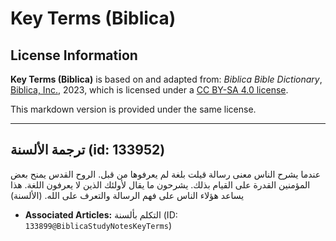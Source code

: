 # Key Terms (Biblica)

## License Information

**Key Terms (Biblica)** is based on and adapted from: _Biblica Bible Dictionary_, [Biblica, Inc.](https://www.biblica.com/), 2023, which is licensed under a [CC BY-SA 4.0 license](https://creativecommons.org/licenses/by-sa/4.0/legalcode.en).

This markdown version is provided under the same license.



--------------------------------

## ترجمة الألسنة (id: 133952)

عندما يشرح الناس معنى رسالة قيلت بلغة لم يعرفوها من قبل. الروح القدس يمنح بعض المؤمنين القدرة على القيام بذلك. يشرحون ما يقال لأولئك الذين لا يعرفون اللغة. هذا يساعد هؤلاء الناس على فهم الرسالة والتعرف على الله. (الألسنة)

* **Associated Articles:** التكلم بألسنة (ID: `133899@BiblicaStudyNotesKeyTerms`)

